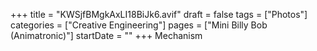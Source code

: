 +++
title = "KWSjfBMgkAxLI18BiJk6.avif"
draft = false
tags = ["Photos"]
categories = ["Creative Engineering"]
pages = ["Mini Billy Bob (Animatronic)"]
startDate = ""
+++
Mechanism
